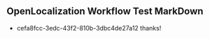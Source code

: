 ## OpenLocalization Workflow Test MarkDown
* cefa8fcc-3edc-43f2-810b-3dbc4de27a12 thanks!

<!--HONumber=Sep16_HO1-->


